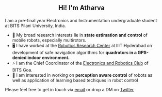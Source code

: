 <h2>
<p align = "center">
Hi! I'm Atharva
</p>
</h2>

I am a pre-final year Electronics and Instrumentation undergraduate student at BITS Pilani University, India.<br>
- 🤖 My broad research interests lie in **state estimation and control** of mobile robots, especially multirotors.
- 🖥️ I have worked at the [Robotics Research Center](https://robotics.iiit.ac.in/) at IIIT Hyderabad on development of safe navigation algorithms for **quadrotors in a GPS-denied indoor environment.**<br>
- ⚡ I am the Chief Coordinator of the [Electronics and Robotics Club](https://erc-bpgc.github.io/) of BITS Goa.<br>
- 🦾 I am interested in working on **perception aware control** of robots as well as application of learning based techiques in robot control

Please feel free to get in touch via [email](mailto:atharvagh1@gmail.com) or drop a DM on [Twitter](https://twitter.com/atharva_g05)
<!--
**Atharva-05/Atharva-05** is a ✨ _special_ ✨ repository because its `README.md` (this file) appears on your GitHub profile.

Here are some ideas to get you started:

- 🔭 I’m currently working on ...
- 🌱 I’m currently learning ...
- 👯 I’m looking to collaborate on ...
- 🤔 I’m looking for help with ...
- 💬 Ask me about ...
- 📫 How to reach me: ...
- 😄 Pronouns: ...
- ⚡ Fun fact: ...
-->
